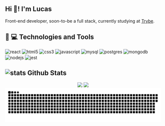 ## Hi 👋! I'm Lucas
Front-end developer, soon-to-be a full stack, currently studying at [Trybe](https://betrybe.com).

## :rocket: 💻 Technologies and Tools
<div>
  <img align="center" alt="react" src="https://cdn.jsdelivr.net/gh/devicons/devicon/icons/react/react-original.svg" width="40px" />
  <img align="center" alt="html5" src="https://cdn.jsdelivr.net/gh/devicons/devicon/icons/html5/html5-original.svg" width="40px" />
  <img align="center" alt="css3" src="https://cdn.jsdelivr.net/gh/devicons/devicon/icons/css3/css3-original.svg" width="40px" />
  <img align="center" alt="javascript" src="https://cdn.jsdelivr.net/gh/devicons/devicon/icons/javascript/javascript-original.svg" width="40px" />
<!--     <img align="center" alt="c++" src="https://img.shields.io/badge/C%2B%2B-00599C?style=for-the-badge&logo=c%2B%2B&logoColor=white" /> -->
<!--     <img align="center" alt="json" src="https://img.shields.io/badge/json-5E5C5C?style=for-the-badge&logo=json&logoColor=white" /> -->
  <img align="center" alt="mysql" src="https://cdn.jsdelivr.net/gh/devicons/devicon/icons/mysql/mysql-original.svg" width="40px" />
  <img align="center" alt="postgres" src="https://cdn.jsdelivr.net/gh/devicons/devicon/icons/postgresql/postgresql-plain.svg" width="40px" />
  <img align="center" alt="mongodb" src="https://cdn.jsdelivr.net/gh/devicons/devicon/icons/mongodb/mongodb-original.svg" width="40px" />
  <img align="center" alt="nodejs" src="https://cdn.jsdelivr.net/gh/devicons/devicon/icons/nodejs/nodejs-original.svg" width="40px" />
  <img align="center" alt="jest" src="https://cdn.jsdelivr.net/gh/devicons/devicon/icons/jest/jest-plain.svg" width="40px" />
</div>

<h2>
  <img alt="stats" src="https://user-images.githubusercontent.com/10157033/139519259-51bd8a1f-c0fc-48e2-94d0-10d1c09fde84.png" width="20px" />
  Github Stats
</h2>

<div>
  <div align="center">
    <img style="display: inline_block" height="150em" src="https://github-readme-stats.vercel.app/api?username=lucas-caribe&show_icons=true&theme=react&include_all_commits=true&count_private=true" />
    <img style="display: inline_block" height="150em" src="https://github-readme-stats.vercel.app/api/top-langs/?username=lucas-caribe&layout=compact&langs_count=7&theme=react" />
  </div>
</div>

<div align="center">
  <img align="center" alt="snake-game" src="https://github.com/lucas-caribe/lucas-caribe/blob/output/github-contribution-grid-snake.svg" />
</div>
